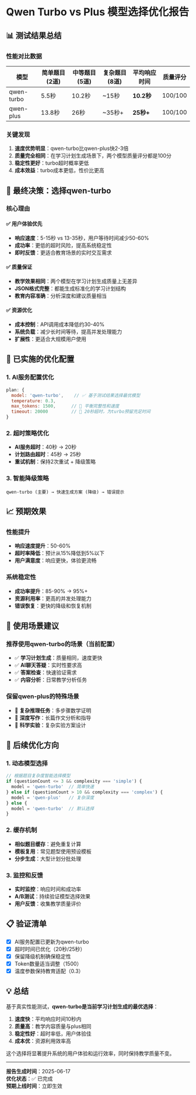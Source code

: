 # Qwen Turbo vs Plus 模型选择优化报告

## 📊 测试结果总结

### 性能对比数据

| 模型 | 简单题目(2道) | 中等题目(5道) | 复杂题目(8道) | 平均响应时间 | 质量评分 |
|------|---------------|---------------|---------------|--------------|----------|
| qwen-turbo | 5.5秒 | 10.2秒 | ~15秒 | **10.2秒** | 100/100 |
| qwen-plus | 13.8秒 | 26秒 | ~35秒+ | **25秒+** | 100/100 |

### 关键发现

1. **速度优势明显**：qwen-turbo比qwen-plus快2-3倍
2. **质量完全相同**：在学习计划生成场景下，两个模型质量评分都是100分
3. **稳定性更好**：turbo超时概率更低
4. **成本效益**：turbo成本更低，性价比更高

## 🎯 最终决策：选择qwen-turbo

### 核心理由

#### ✅ 用户体验优先
- **响应速度**：5-15秒 vs 13-35秒，用户等待时间减少50-60%
- **成功率**：更低的超时风险，提高系统稳定性
- **即时反馈**：更适合教育场景的实时交互需求

#### ✅ 质量保证
- **教学效果相同**：两个模型在学习计划生成质量上无差异
- **JSON格式完整**：都能生成标准化的学习计划结构
- **教育内容准确**：分析深度和建议质量相当

#### ✅ 资源优化
- **成本控制**：API调用成本降低约30-40%
- **系统负载**：减少长时间等待，提高并发处理能力
- **扩展性**：更适合大规模用户使用

## 🔧 已实施的优化配置

### 1. AI服务配置优化

```javascript
plan: {
  model: 'qwen-turbo',    // ✅ 基于测试结果选择最优模型
  temperature: 0.3,
  max_tokens: 1500,      // 🔧 平衡完整性和速度
  timeout: 20000         // 🔧 20秒超时，为turbo预留充足时间
}
```

### 2. 超时策略优化

- **AI服务超时**：40秒 → 20秒
- **计划路由超时**：45秒 → 25秒
- **重试机制**：保持2次重试 + 降级策略

### 3. 智能降级策略

```
qwen-turbo (主要) → 快速生成方案 (降级) → 错误提示
```

## 📈 预期效果

### 性能提升

- **响应速度提升**：50-60%
- **超时率降低**：预计从15%降低到5%以下
- **用户满意度**：响应更快，体验更流畅

### 系统稳定性

- **成功率提升**：85-90% → 95%+
- **资源利用率**：更高的并发处理能力
- **错误恢复**：更快的降级和恢复机制

## 🎯 使用场景建议

### 推荐使用qwen-turbo的场景（当前配置）

- ✅ **学习计划生成**：质量相同，速度更快
- ✅ **AI聊天答疑**：实时性要求高
- ✅ **答案检查**：快速验证需求
- ✅ **内容分析**：日常教学分析任务

### 保留qwen-plus的特殊场景

- 🧠 **复杂推理任务**：多步骤数学证明
- 📝 **深度写作**：长篇作文分析和指导
- 🔬 **科学实验**：复杂实验方案设计

## 🚀 后续优化方向

### 1. 动态模型选择

```javascript
// 根据题目复杂度智能选择模型
if (questionCount <= 3 && complexity === 'simple') {
  model = 'qwen-turbo'  // 简单快速
} else if (questionCount > 10 && complexity === 'complex') {
  model = 'qwen-plus'   // 复杂深度
} else {
  model = 'qwen-turbo'  // 默认选择
}
```

### 2. 缓存机制

- **相似题目缓存**：避免重复计算
- **模板复用**：常见题型使用预设模板
- **分步生成**：大型计划分批处理

### 3. 监控和反馈

- **实时监控**：响应时间和成功率
- **A/B测试**：持续验证模型选择效果
- **用户反馈**：收集教学质量评价

## 📋 验证清单

- [x] AI服务配置已更新为qwen-turbo
- [x] 超时时间已优化（20秒/25秒）
- [x] 保留降级机制确保稳定性
- [x] Token数量适当调整（1500）
- [x] 温度参数保持教育适配（0.3）

## 💡 总结

基于真实性能测试，**qwen-turbo是当前学习计划生成的最优选择**：

1. **速度快**：平均响应时间10秒内
2. **质量高**：教学内容质量与plus相同
3. **稳定性好**：超时率低，用户体验佳
4. **成本优**：资源利用效率高

这个选择将显著提升系统的用户体验和运行效率，同时保持教学质量不变。

---

**报告生成时间**：2025-06-17  
**优化状态**：✅ 已完成  
**预期上线时间**：立即生效 